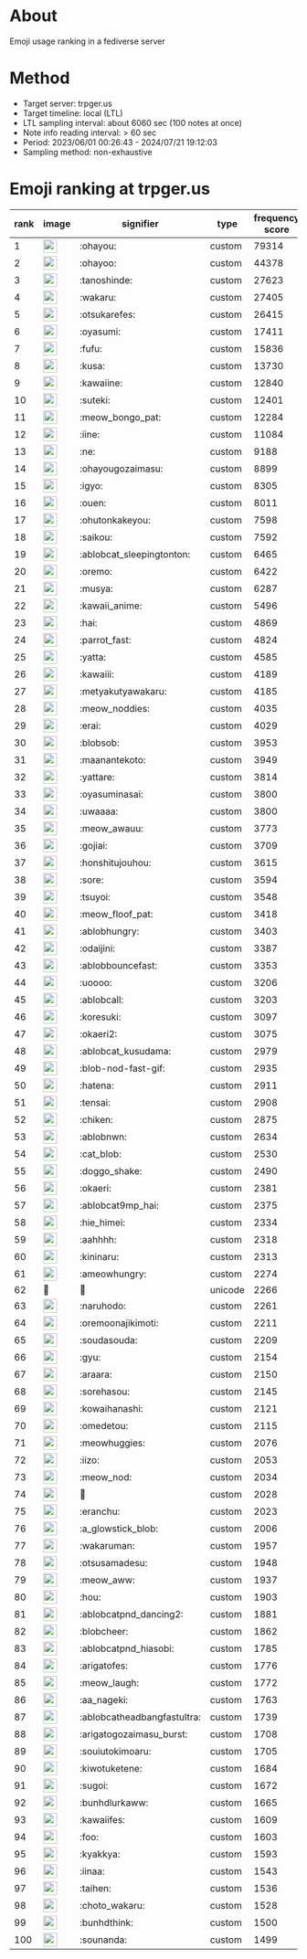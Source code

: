 # About
Emoji usage ranking in a fediverse server

# Method
- Target server: trpger.us
- Target timeline: local (LTL)
- LTL sampling interval: about 6060 sec (100 notes at once)
- Note info reading interval: > 60 sec
- Period: 2023/06/01 00:26:43 - 2024/07/21 19:12:03 
- Sampling method: non-exhaustive

# Emoji ranking at trpger.us

|rank|image|signifier|type|frequency score|
|----|----|----|----|----|
|1|<img height="24" src="https://trpger.us/emoji/ohayou.webp">|:ohayou:|custom|79314|
|2|<img height="24" src="https://trpger.us/emoji/ohayoo.webp">|:ohayoo:|custom|44378|
|3|<img height="24" src="https://trpger.us/emoji/tanoshinde.webp">|:tanoshinde:|custom|27623|
|4|<img height="24" src="https://trpger.us/emoji/wakaru.webp">|:wakaru:|custom|27405|
|5|<img height="24" src="https://trpger.us/emoji/otsukarefes.webp">|:otsukarefes:|custom|26415|
|6|<img height="24" src="https://trpger.us/emoji/oyasumi.webp">|:oyasumi:|custom|17411|
|7|<img height="24" src="https://trpger.us/emoji/fufu.webp">|:fufu:|custom|15836|
|8|<img height="24" src="https://trpger.us/emoji/kusa.webp">|:kusa:|custom|13730|
|9|<img height="24" src="https://trpger.us/emoji/kawaiine.webp">|:kawaiine:|custom|12840|
|10|<img height="24" src="https://trpger.us/emoji/suteki.webp">|:suteki:|custom|12401|
|11|<img height="24" src="https://trpger.us/emoji/meow_bongo_pat.webp">|:meow_bongo_pat:|custom|12284|
|12|<img height="24" src="https://trpger.us/emoji/iine.webp">|:iine:|custom|11084|
|13|<img height="24" src="https://trpger.us/emoji/ne.webp">|:ne:|custom|9188|
|14|<img height="24" src="https://trpger.us/emoji/ohayougozaimasu.webp">|:ohayougozaimasu:|custom|8899|
|15|<img height="24" src="https://trpger.us/emoji/igyo.webp">|:igyo:|custom|8305|
|16|<img height="24" src="https://trpger.us/emoji/ouen.webp">|:ouen:|custom|8011|
|17|<img height="24" src="https://trpger.us/emoji/ohutonkakeyou.webp">|:ohutonkakeyou:|custom|7598|
|18|<img height="24" src="https://trpger.us/emoji/saikou.webp">|:saikou:|custom|7592|
|19|<img height="24" src="https://trpger.us/emoji/ablobcat_sleepingtonton.webp">|:ablobcat_sleepingtonton:|custom|6465|
|20|<img height="24" src="https://trpger.us/emoji/oremo.webp">|:oremo:|custom|6422|
|21|<img height="24" src="https://trpger.us/emoji/musya.webp">|:musya:|custom|6287|
|22|<img height="24" src="https://trpger.us/emoji/kawaii_anime.webp">|:kawaii_anime:|custom|5496|
|23|<img height="24" src="https://trpger.us/emoji/hai.webp">|:hai:|custom|4869|
|24|<img height="24" src="https://trpger.us/emoji/parrot_fast.webp">|:parrot_fast:|custom|4824|
|25|<img height="24" src="https://trpger.us/emoji/yatta.webp">|:yatta:|custom|4585|
|26|<img height="24" src="https://trpger.us/emoji/kawaiii.webp">|:kawaiii:|custom|4189|
|27|<img height="24" src="https://trpger.us/emoji/metyakutyawakaru.webp">|:metyakutyawakaru:|custom|4185|
|28|<img height="24" src="https://trpger.us/emoji/meow_noddies.webp">|:meow_noddies:|custom|4035|
|29|<img height="24" src="https://trpger.us/emoji/erai.webp">|:erai:|custom|4029|
|30|<img height="24" src="https://trpger.us/emoji/blobsob.webp">|:blobsob:|custom|3953|
|31|<img height="24" src="https://trpger.us/emoji/maanantekoto.webp">|:maanantekoto:|custom|3949|
|32|<img height="24" src="https://trpger.us/emoji/yattare.webp">|:yattare:|custom|3814|
|33|<img height="24" src="https://trpger.us/emoji/oyasuminasai.webp">|:oyasuminasai:|custom|3800|
|34|<img height="24" src="https://trpger.us/emoji/uwaaaa.webp">|:uwaaaa:|custom|3800|
|35|<img height="24" src="https://trpger.us/emoji/meow_awauu.webp">|:meow_awauu:|custom|3773|
|36|<img height="24" src="https://trpger.us/emoji/gojiai.webp">|:gojiai:|custom|3709|
|37|<img height="24" src="https://trpger.us/emoji/honshitujouhou.webp">|:honshitujouhou:|custom|3615|
|38|<img height="24" src="https://trpger.us/emoji/sore.webp">|:sore:|custom|3594|
|39|<img height="24" src="https://trpger.us/emoji/tsuyoi.webp">|:tsuyoi:|custom|3548|
|40|<img height="24" src="https://trpger.us/emoji/meow_floof_pat.webp">|:meow_floof_pat:|custom|3418|
|41|<img height="24" src="https://trpger.us/emoji/ablobhungry.webp">|:ablobhungry:|custom|3403|
|42|<img height="24" src="https://trpger.us/emoji/odaijini.webp">|:odaijini:|custom|3387|
|43|<img height="24" src="https://trpger.us/emoji/ablobbouncefast.webp">|:ablobbouncefast:|custom|3353|
|44|<img height="24" src="https://trpger.us/emoji/uoooo.webp">|:uoooo:|custom|3206|
|45|<img height="24" src="https://trpger.us/emoji/ablobcall.webp">|:ablobcall:|custom|3203|
|46|<img height="24" src="https://trpger.us/emoji/koresuki.webp">|:koresuki:|custom|3097|
|47|<img height="24" src="https://trpger.us/emoji/okaeri2.webp">|:okaeri2:|custom|3075|
|48|<img height="24" src="https://trpger.us/emoji/ablobcat_kusudama.webp">|:ablobcat_kusudama:|custom|2979|
|49|<img height="24" src="https://trpger.us/emoji/blob-nod-fast-gif.webp">|:blob-nod-fast-gif:|custom|2935|
|50|<img height="24" src="https://trpger.us/emoji/hatena.webp">|:hatena:|custom|2911|
|51|<img height="24" src="https://trpger.us/emoji/tensai.webp">|:tensai:|custom|2908|
|52|<img height="24" src="https://trpger.us/emoji/chiken.webp">|:chiken:|custom|2875|
|53|<img height="24" src="https://trpger.us/emoji/ablobnwn.webp">|:ablobnwn:|custom|2634|
|54|<img height="24" src="https://trpger.us/emoji/cat_blob.webp">|:cat_blob:|custom|2530|
|55|<img height="24" src="https://trpger.us/emoji/doggo_shake.webp">|:doggo_shake:|custom|2490|
|56|<img height="24" src="https://trpger.us/emoji/okaeri.webp">|:okaeri:|custom|2381|
|57|<img height="24" src="https://trpger.us/emoji/ablobcat9mp_hai.webp">|:ablobcat9mp_hai:|custom|2375|
|58|<img height="24" src="https://trpger.us/emoji/hie_himei.webp">|:hie_himei:|custom|2334|
|59|<img height="24" src="https://trpger.us/emoji/aahhhh.webp">|:aahhhh:|custom|2318|
|60|<img height="24" src="https://trpger.us/emoji/kininaru.webp">|:kininaru:|custom|2313|
|61|<img height="24" src="https://trpger.us/emoji/ameowhungry.webp">|:ameowhungry:|custom|2274|
|62|🍮|🍮|unicode|2266|
|63|<img height="24" src="https://trpger.us/emoji/naruhodo.webp">|:naruhodo:|custom|2261|
|64|<img height="24" src="https://trpger.us/emoji/oremoonajikimoti.webp">|:oremoonajikimoti:|custom|2211|
|65|<img height="24" src="https://trpger.us/emoji/soudasouda.webp">|:soudasouda:|custom|2209|
|66|<img height="24" src="https://trpger.us/emoji/gyu.webp">|:gyu:|custom|2154|
|67|<img height="24" src="https://trpger.us/emoji/araara.webp">|:araara:|custom|2150|
|68|<img height="24" src="https://trpger.us/emoji/sorehasou.webp">|:sorehasou:|custom|2145|
|69|<img height="24" src="https://trpger.us/emoji/kowaihanashi.webp">|:kowaihanashi:|custom|2121|
|70|<img height="24" src="https://trpger.us/emoji/omedetou.webp">|:omedetou:|custom|2115|
|71|<img height="24" src="https://trpger.us/emoji/meowhuggies.webp">|:meowhuggies:|custom|2076|
|72|<img height="24" src="https://trpger.us/emoji/iizo.webp">|:iizo:|custom|2053|
|73|<img height="24" src="https://trpger.us/emoji/meow_nod.webp">|:meow_nod:|custom|2034|
|74|<img height="24" src="https://trpger.us/emoji/birthday.webp">|:birthday:|custom|2028|
|75|<img height="24" src="https://trpger.us/emoji/eranchu.webp">|:eranchu:|custom|2023|
|76|<img height="24" src="https://trpger.us/emoji/a_glowstick_blob.webp">|:a_glowstick_blob:|custom|2006|
|77|<img height="24" src="https://trpger.us/emoji/wakaruman.webp">|:wakaruman:|custom|1957|
|78|<img height="24" src="https://trpger.us/emoji/otsusamadesu.webp">|:otsusamadesu:|custom|1948|
|79|<img height="24" src="https://trpger.us/emoji/meow_aww.webp">|:meow_aww:|custom|1937|
|80|<img height="24" src="https://trpger.us/emoji/hou.webp">|:hou:|custom|1903|
|81|<img height="24" src="https://trpger.us/emoji/ablobcatpnd_dancing2.webp">|:ablobcatpnd_dancing2:|custom|1881|
|82|<img height="24" src="https://trpger.us/emoji/blobcheer.webp">|:blobcheer:|custom|1862|
|83|<img height="24" src="https://trpger.us/emoji/ablobcatpnd_hiasobi.webp">|:ablobcatpnd_hiasobi:|custom|1785|
|84|<img height="24" src="https://trpger.us/emoji/arigatofes.webp">|:arigatofes:|custom|1776|
|85|<img height="24" src="https://trpger.us/emoji/meow_laugh.webp">|:meow_laugh:|custom|1772|
|86|<img height="24" src="https://trpger.us/emoji/aa_nageki.webp">|:aa_nageki:|custom|1763|
|87|<img height="24" src="https://trpger.us/emoji/ablobcatheadbangfastultra.webp">|:ablobcatheadbangfastultra:|custom|1739|
|88|<img height="24" src="https://trpger.us/emoji/arigatogozaimasu_burst.webp">|:arigatogozaimasu_burst:|custom|1708|
|89|<img height="24" src="https://trpger.us/emoji/souiutokimoaru.webp">|:souiutokimoaru:|custom|1705|
|90|<img height="24" src="https://trpger.us/emoji/kiwotuketene.webp">|:kiwotuketene:|custom|1684|
|91|<img height="24" src="https://trpger.us/emoji/sugoi.webp">|:sugoi:|custom|1672|
|92|<img height="24" src="https://trpger.us/emoji/bunhdlurkaww.webp">|:bunhdlurkaww:|custom|1665|
|93|<img height="24" src="https://trpger.us/emoji/kawaiifes.webp">|:kawaiifes:|custom|1609|
|94|<img height="24" src="https://trpger.us/emoji/foo.webp">|:foo:|custom|1603|
|95|<img height="24" src="https://trpger.us/emoji/kyakkya.webp">|:kyakkya:|custom|1593|
|96|<img height="24" src="https://trpger.us/emoji/iinaa.webp">|:iinaa:|custom|1543|
|97|<img height="24" src="https://trpger.us/emoji/taihen.webp">|:taihen:|custom|1536|
|98|<img height="24" src="https://trpger.us/emoji/choto_wakaru.webp">|:choto_wakaru:|custom|1528|
|99|<img height="24" src="https://trpger.us/emoji/bunhdthink.webp">|:bunhdthink:|custom|1500|
|100|<img height="24" src="https://trpger.us/emoji/sounanda.webp">|:sounanda:|custom|1499|
